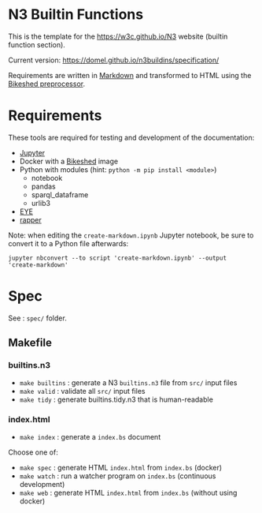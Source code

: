# N3 Builtin Functions

This is the template for the https://w3c.github.io/N3 website (builtin function section).

Current version: https://domel.github.io/n3buildins/specification/

Requirements are written in [Markdown](https://daringfireball.net/projects/markdown/) and transformed to HTML using the [Bikeshed preprocessor](https://tabatkins.github.io/bikeshed/).

# Requirements

These tools are required for testing and development of the documentation:

- [Jupyter](https://jupyter.org)
- Docker with a [Bikeshed](https://github.com/netwerk-digitaal-erfgoed/bikeshed-docker) image
- Python with modules (hint: `python -m pip install <module>`)
  - notebook
  - pandas
  - sparql_dataframe
  - urlib3
- [EYE](https://github.com/eyereasoner/eye)
- [rapper](https://librdf.org/raptor/rapper.html)

Note: when editing the `create-markdown.ipynb` Jupyter notebook, be sure to convert it to a Python file afterwards:

```
jupyter nbconvert --to script 'create-markdown.ipynb' --output 'create-markdown' 
```

# Spec

See : `spec/` folder.

## Makefile

### builtins.n3

- `make builtins` : generate a N3 `builtins.n3` file from `src/` input files
- `make valid` : validate all `src/` input files
- `make tidy` : generate builtins.tidy.n3 that is human-readable

### index.html

- `make index` : generate a `index.bs` document 
  
Choose one of:

- `make spec` : generate HTML `index.html` from `index.bs` (docker)
- `make watch` : run a watcher program on `index.bs` (continuous development)
- `make web` : generate HTML `index.html` from `index.bs` (without using docker)
